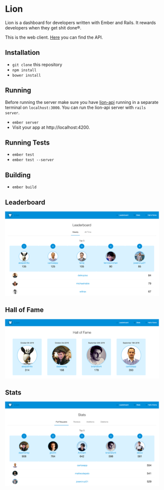 # Lion

Lion is a dashboard for developers written with Ember and Rails.
It rewards developers when they get shit done®.

This is the web client. [Here](https://github.com/alphasights/lion-api) you can find the API.

## Installation

* `git clone` this repository
* `npm install`
* `bower install`

## Running

Before running the server make sure you have [lion-api](https://github.com/alphasights/lion-api) running in a separate terminal on `localhost:3000`. You can run the lion-api server with `rails server`.

* `ember server`
* Visit your app at http://localhost:4200.

## Running Tests

* `ember test`
* `ember test --server`

## Building

* `ember build`

## Leaderboard

![leaderboard](public/assets/images/readme/leaderboard.png)

## Hall of Fame

![hall-of-fame](public/assets/images/readme/hof.png)

## Stats

![stats](public/assets/images/readme/stats.png)
